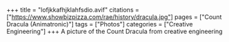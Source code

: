+++
title = "lofjkkafhjklahfsdio.avif"
citations = ["https://www.showbizpizza.com/rae/history/dracula.jpg"]
pages = ["Count Dracula (Animatronic)"]
tags = ["Photos"]
categories = ["Creative Engineering"]
+++
A picture of the Count Dracula from creative engineering 
